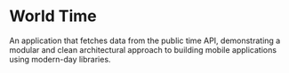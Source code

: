 # World Time
An application that fetches data from the public time  API, demonstrating a modular and clean architectural approach to building mobile applications using modern-day libraries.
